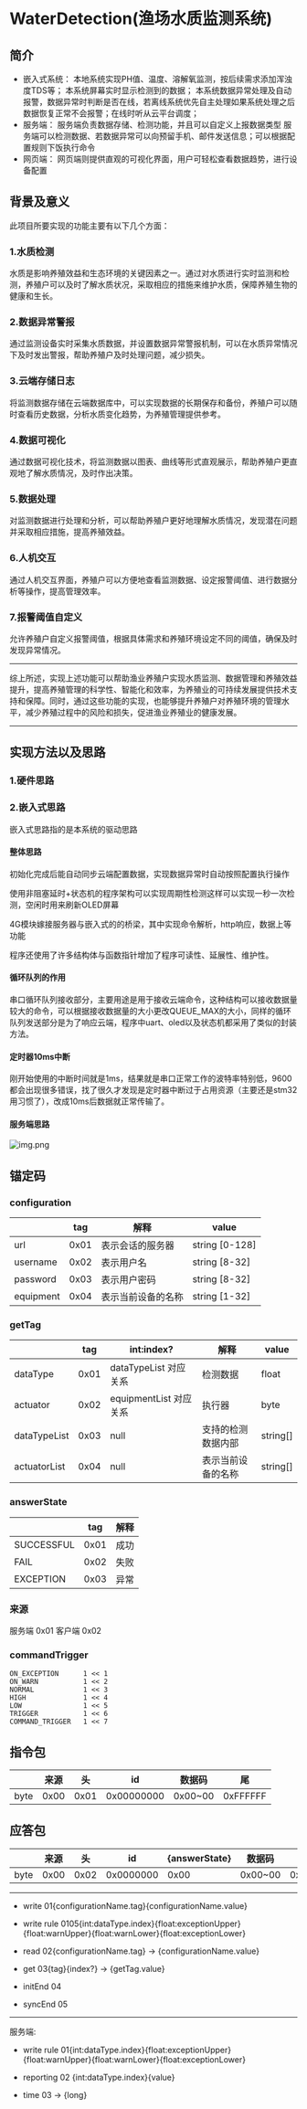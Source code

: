 # WaterDetection(渔场水质监测系统)

## 简介

- 嵌入式系统：
  本地系统实现PH值、温度、溶解氧监测，按后续需求添加浑浊度TDS等；
  本系统屏幕实时显示检测到的数据；
  本系统数据异常处理及自动报警，数据异常时判断是否在线，若离线系统优先自主处理如果系统处理之后数据恢复正常不会报警；在线时听从云平台调度；
- 服务端：
  服务端负责数据存储、检测功能，并且可以自定义上报数据类型
  服务端可以检测数据、若数据异常可以向预留手机、邮件发送信息；可以根据配置规则下饭执行命令
- 网页端：
  网页端则提供直观的可视化界面，用户可轻松查看数据趋势，进行设备配置

## 背景及意义

此项目所要实现的功能主要有以下几个方面：

### 1.水质检测

水质是影响养殖效益和生态环境的关键因素之一。通过对水质进行实时监测和检测，养殖户可以及时了解水质状况，采取相应的措施来维护水质，保障养殖生物的健康和生长。

### 2.数据异常警报

通过监测设备实时采集水质数据，并设置数据异常警报机制，可以在水质异常情况下及时发出警报，帮助养殖户及时处理问题，减少损失。

### 3.云端存储日志

将监测数据存储在云端数据库中，可以实现数据的长期保存和备份，养殖户可以随时查看历史数据，分析水质变化趋势，为养殖管理提供参考。

### 4.数据可视化

通过数据可视化技术，将监测数据以图表、曲线等形式直观展示，帮助养殖户更直观地了解水质情况，及时作出决策。

### 5.数据处理

对监测数据进行处理和分析，可以帮助养殖户更好地理解水质情况，发现潜在问题并采取相应措施，提高养殖效益。

### 6.人机交互

通过人机交互界面，养殖户可以方便地查看监测数据、设定报警阈值、进行数据分析等操作，提高管理效率。

### 7.报警阈值自定义

允许养殖户自定义报警阈值，根据具体需求和养殖环境设定不同的阈值，确保及时发现异常情况。

___

综上所述，实现上述功能可以帮助渔业养殖户实现水质监测、数据管理和养殖效益提升，提高养殖管理的科学性、智能化和效率，为养殖业的可持续发展提供技术支持和保障。同时，通过这些功能的实现，也能够提升养殖户对养殖环境的管理水平，减少养殖过程中的风险和损失，促进渔业养殖业的健康发展。

___

## 实现方法以及思路

### 1.硬件思路

### 2.嵌入式思路

嵌入式思路指的是本系统的驱动思路

#### 整体思路

初始化完成后能自动同步云端配置数据，实现数据异常时自动按照配置执行操作

使用非阻塞延时+状态机的程序架构可以实现周期性检测这样可以实现一秒一次检测，空闲时用来刷新OLED屏幕

4G模块嫁接服务器与嵌入式的的桥梁，其中实现命令解析，http响应，数据上等功能

程序还使用了许多结构体与函数指针增加了程序可读性、延展性、维护性。

#### 循环队列的作用

串口循环队列接收部分，主要用途是用于接收云端命令，这种结构可以接收数据量较大的命令，可以根据接收数据量的大小更改QUEUE_MAX的大小，同样的循环队列发送部分是为了响应云端，程序中uart、oled以及状态机都采用了类似的封装方法。

#### 定时器10ms中断

刚开始使用的中断时间就是1ms，结果就是串口正常工作的波特率特别低，9600都会出现很多错误，找了很久才发现是定时器中断过于占用资源（主要还是stm32用习惯了），改成10ms后数据就正常传输了。

#### 服务端思路

![img.png](other/img.png)

## 锚定码

### configuration

|           | tag  | 解释        | value          | 
|-----------|------|-----------|----------------|
| url       | 0x01 | 表示会话的服务器  | string [0-128] |
| username  | 0x02 | 表示用户名     | string [8-32]  |
| password  | 0x03 | 表示用户密码    | string [8-32]  |
| equipment | 0x04 | 表示当前设备的名称 | string [1-32]  |

### getTag

|              | tag  | int:index?          | 解释        | value    | 
|--------------|------|---------------------|-----------|----------|
| dataType     | 0x01 | dataTypeList 对应关系   | 检测数据      | float    |
| actuator     | 0x02 | equipmentList  对应关系 | 执行器       | byte     |
| dataTypeList | 0x03 | null                | 支持的检测数据内部 | string[] |
| actuatorList | 0x04 | null                | 表示当前设备的名称 | string[] |

### answerState

|            | tag  | 解释 |
|------------|------|----|
| SUCCESSFUL | 0x01 | 成功 |
| FAIL       | 0x02 | 失败 |
| EXCEPTION  | 0x03 | 异常 |

### 来源

服务端 0x01
客户端 0x02

### commandTrigger

    ON_EXCEPTION      1 << 1          
    ON_WARN           1 << 2    
    NORMAL            1 << 3   
    HIGH              1 << 4 
    LOW               1 << 5
    TRIGGER           1 << 6    
    COMMAND_TRIGGER   1 << 7            

## 指令包

|      | 来源   | 头    | id         | 数据码     | 尾        |
|------|------|------|------------|---------|----------|
| byte | 0x00 | 0x01 | 0x00000000 | 0x00~00 | 0xFFFFFF |

## 应答包

|      | 来源   | 头    | id        | {answerState} | 数据码     | 尾        |
|------|------|------|-----------|---------------|---------|----------|
| byte | 0x00 | 0x02 | 0x0000000 | 0x00          | 0x00~00 | 0xFFFFFF |

---

- write 01{configurationName.tag}{configurationName.value}

- write rule 0105{int:dataType.index}{float:exceptionUpper}{float:warnUpper}{float:warnLower}{float:exceptionLower}

- read 02{configurationName.tag} -> {configurationName.value}

- get 03{tag}{index?} -> {getTag.value}

- initEnd 04

- syncEnd 05

---

服务端:

- write rule 01{int:dataType.index}{float:exceptionUpper}{float:warnUpper}{float:warnLower}{float:exceptionLower}

- reporting 02 {int:dataType.index}{value}

- time 03 -> {long}





